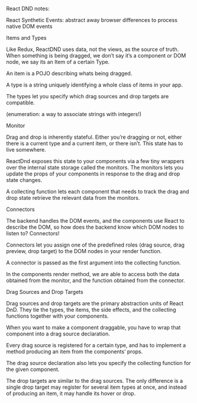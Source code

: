React DND notes:

React Synthetic Events: abstract away browser differences to process native DOM events

Items and Types

Like Redux, ReactDND uses data, not the views, as the source of truth. When something is being dragged, we don’t say it’s a component or DOM node, we say its an Item of a certain Type.

An item is a POJO describing whats being dragged.

A type is a string uniquely identifying a whole class of items in your app.

The types let you specify which drag sources and drop targets are compatible.

(enumeration: a way to associate strings with integers!)

Monitor

Drag and drop is inherently stateful. Either you’re dragging or not, either there is a current type and a current item, or there isn’t. This state has to live somewhere.

ReactDnd exposes this state to your components via a few tiny wrappers over the internal state storage called the monitors. The monitors lets you update the props of your components in response to the drag and drop state changes.

A collecting function lets each component that needs to track the drag and drop state retrieve the relevant data from the monitors.

Connectors

The backend handles the DOM events, and the components use React to describe the DOM, so how does the backend know which DOM nodes to listen to? Connectors!

Connectors let you assign one of the predefined roles (drag source, drag preview, drop target) to the DOM nodes in your render function.

A connector is passed as the first argument into the collecting function.

In the components render method, we are able to access both the data obtained from the monitor, and the function obtained from the connector.

Drag Sources and Drop Targets

Drag sources and drop targets are the primary abstraction units of React DnD. They tie the types, the items, the side effects, and the collecting functions together with your components.

When you want to make a component draggable, you have to wrap that component into a drag source declaration.

Every drag source is registered for a certain type, and has to implement a method producing an item from the components’ props.

The drag source declaration also lets you specify the collecting function for the given component.

The drop targets are similar to the drag sources. The only difference is a single drop target may register for several item types at once, and instead of producing an item, it may handle its hover or drop.
